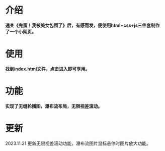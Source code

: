 # 介绍

**通关《完蛋！我被美女包围了》后，有感而发，便使用html+css+js三件套制作了一个小网页。**

# 使用

**找到index.html文件，点击进入即可享用。**

# 功能

**实现了无缝轮播图，瀑布流布局，无限视差滚动。**

# 更新

2023.11.21 更新无限视差滚动功能，瀑布流图片鼠标悬停时图片放大功能。